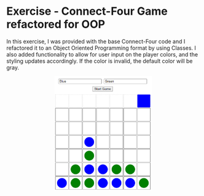 # Exercise - Connect-Four Game refactored for OOP
In this exercise, I was provided with the base Connect-Four code and I refactored it to an Object Oriented Programming format by using Classes. I also added functionality to allow for user input on the player colors, and the styling updates accordingly. If the color is invalid, the default color will be gray.

<p align="center">
     <img width="50%" src="app.png" alt="App">
</p>

